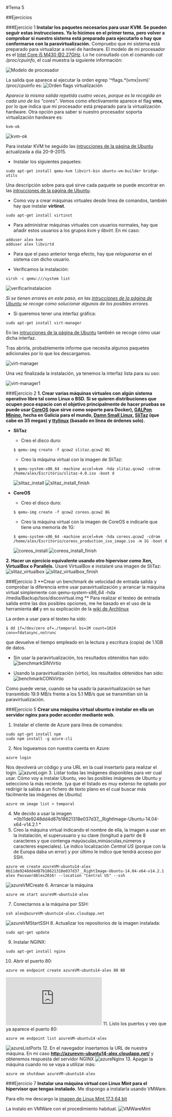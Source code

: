 #Tema 5

##Ejercicios

###Ejercicio 1
**Instalar los paquetes necesarios para usar KVM. Se pueden seguir estas instrucciones. Ya lo hicimos en el primer tema, pero volver a comprobar si nuestro sistema está preparado para ejecutarlo o hay que conformarse con la paravirtualización.**
Compruebo que mi sistema está preparado para virtualizar a nivel de hardware.
El modelo de mi procesador es el [Intel Core i5 M430 @2.27GHz](http://ark.intel.com/products/43537/Intel-Core-i5-430M-Processor-3M-Cache-2_26-GHz). Lo he consultado con el comando *cat /proc/cpuinfo*, el cual muestra la siguiente información:

![Modelo de procesador](http://i1016.photobucket.com/albums/af281/raperaco/cpuinfo_zpsjbqaxxjk.png)

La salida que aparece al ejecutar la orden egrep '^flags.*(vmx|svm)' /proc/cpuinfo es:
![Orden flags virtualización](http://i1016.photobucket.com/albums/af281/raperaco/salidaFlagsVirtualizacion_zpscl5z8qgh.png)

*Aparece la misma salida repetida cuatro veces, porque es la recogida en cada uno de los "cores"*.
Vemos como efectivamente aparece el flag **vmx**, por lo que indica que mi procesador está preparado para la virtualización hardware.
Otra opción para saber si nuestro procesador soporta virtualización hardware es:
~~~
kvm-ok
~~~

![kvm-ok](http://i1016.photobucket.com/albums/af281/raperaco/kvm-ok_zpsqnlggvxm.png)


Para instalar KVM he seguido las [intrucciones de la página de Ubuntu](https://help.ubuntu.com/community/KVM/Installation) actualizada a día 20-9-2015.

* Instalar los siguientes paquetes:
~~~
sudo apt-get install qemu-kvm libvirt-bin ubuntu-vm-builder bridge-utils
~~~
Una descripción sobre para qué sirve cada paquete se puede encontrar en las [intrucciones de la página de Ubuntu](https://help.ubuntu.com/community/KVM/Installation).

* Como voy a crear máquinas virtuales desde linea de comandos, también hay que instalar **virtinst**.
~~~
sudo apt-get install virtinst
~~~

* Para administrar máquinas virtuales con usuarios normales, hay que añadir estos usuarios a los grupos *kvm* y *libvirt*. En mi caso:
~~~
adduser alex kvm
adduser alex libvirtd
~~~

* Para que el paso anterior tenga efecto, hay que *reloguearse* en el sistema con dicho usuario.

* Verificamos la instalación:
~~~
virsh -c qemu:///system list
~~~

![verificarInstalacion](http://i1016.photobucket.com/albums/af281/raperaco/verificarInstalacion_zpsvva9gbnk.png)

*Si se tienen errores en este paso, en las [intrucciones de la página de Ubuntu](https://help.ubuntu.com/community/KVM/Installation) se recoge como solucionar algunos de los posibles errores.*

* Si queremos tener una interfaz gráfica:
~~~
sudo apt-get install virt-manager
~~~
En las [intrucciones de la página de Ubuntu](https://help.ubuntu.com/community/KVM/Installation) también se recoge cómo usar dicha interfaz.

Tras abrirla, probablemente informe que necesita algunos paquetes adicionales por lo que los descargamos.

![virt-manager](http://i1016.photobucket.com/albums/af281/raperaco/virt-manager_zpssexgtazr.png)

Una vez finalizada la instalación, ya tenemos la interfaz lista para su uso:

![virt-manager1](http://i1016.photobucket.com/albums/af281/raperaco/virt-manager1_zps6o82yntt.png)


###Ejercicio 2
**1. Crear varias máquinas virtuales con algún sistema operativo libre tal como Linux o BSD. Si se quieren distribuciones que ocupen poco espacio con el objetivo principalmente de hacer pruebas se puede usar [CoreOS](https://coreos.com/) (que sirve como soporte para Docker), [GALPon Minino](http://minino.galpon.org/en), hecha en Galicia para el mundo, [Damn Small Linux](http://www.damnsmalllinux.org/download.html), [SliTaz](http://www.slitaz.org/en/) (que cabe en 35 megas) y [ttylinux](http://ttylinux.net/) (basado en línea de órdenes solo).**
* **SliTaz**
	* Creo el disco duro:
	~~~
    $ qemu-img create -f qcow2 slitaz.qcow2 8G
    ~~~

	* Creo la máquina virtual con la imagen de SliTaz:
	~~~
    $ qemu-system-x86_64 -machine accel=kvm -hda slitaz.qcow2 -cdrom /home/alex/Escritorio/slitaz-4.0.iso -boot d
    ~~~
    ![slitaz_install](http://i1016.photobucket.com/albums/af281/raperaco/slitaz_install_zpse5npnmnb.png)
    ![slitaz_install_finish](http://i1016.photobucket.com/albums/af281/raperaco/coreos_install_finish_zpsjhgdmgxm.png)
    
* **CoreOS**
	* Creo el disco duro:
	~~~
    $ qemu-img create -f qcow2 coreos.qcow2 8G
    ~~~
    
    * Creo la máquina virtual con la imagen de CoreOS e indicarle que tiene una memoria de 1G:
	~~~
    $ qemu-system-x86_64 -machine accel=kvm -hda coreos.qcow2 -cdrom /home/alex/Escritorio/coreos_production_iso_image.iso -m 1G -boot d
    ~~~
    ![coreos_install](http://i1016.photobucket.com/albums/af281/raperaco/coreos_install_zps8tfbnfmq.png)
    ![coreos_install_finish](http://i1016.photobucket.com/albums/af281/raperaco/coreos_install_finish_zpsjhgdmgxm.png)
    
**2. Hacer un ejercicio equivalente usando otro hipervisor como Xen, VirtualBox o
Parallels.**
Usaré VirtualBox e instalaré una imagen de SliTaz:
![slitaz_virtualbox](http://i1016.photobucket.com/albums/af281/raperaco/slitaz_virtualbox_zps0xgjnghz.png)
![slitaz_virtualbox_finish](http://i1016.photobucket.com/albums/af281/raperaco/slitaz_virtualbox_finish_zpslgcyams6.png)


###Ejercicio 3
**Crear un benchmark de velocidad de entrada salida y comprobar la diferencia entre usar paravirtualización y arrancar la máquina virtual simplemente con qemu-system-x86_64 -hda /media/Backup/Isos/discovirtual.img
**
Para realizar el testeo de entrada salida entre las dos posibles opciones, me he basado en el uso de la herramienta **dd** y en su explicación de la [wiki de Archlinux](https://wiki.archlinux.org/index.php/Benchmarking/Data_storage_devices)

La orden a usar para el testeo ha sido:
~~~
$ dd if=/dev/zero of=./temporal bs=1M count=1024 conv=fdatasync,notrunc
~~~
que devuelve el tiempo empleado en la lectura y escritura (copia) de 1.1GB de datos. 

* Sin usar la paravirtualización, los resultados obtenidos han sido:
	![benchmarkSINVirtio](http://i1016.photobucket.com/albums/af281/raperaco/benchmarkSINVirtio_zpsqwliqhnr.png)

* Usando la paravirtualización (virtio), los resultados obtenidos han sido:
	![benchmarkCONVirtio](http://i1016.photobucket.com/albums/af281/raperaco/benchmarkCONVirtio_zpseyrnl7g5.png)

Como puede verse, cuando se ha usado la paravirtualización se han transmitido 19.9 MB/s frente a los 5.1 MB/s que se transmitían sin la paravirtualización.


###Ejercicio 5
**Crear una máquina virtual ubuntu e instalar en ella un servidor nginx para poder acceder mediante web.**
1. Instalar el cliente de Azure para línea de comandos:
~~~
sudo apt-get install npm
sudo npm install -g azure-cli
~~~
2. Nos logueamos con nuestra cuenta en Azure:
~~~
azure login
~~~
Nos devolverá un código y una URL en la cual insertarlo para realizar el login.
![azureLogin](http://i1016.photobucket.com/albums/af281/raperaco/azureLogin_zpsnevylalg.png)
3. Listar todas las imágenes disponibles para ver cual usar. Cómo voy a instalar Ubuntu, veo las posibles imágenes de Ubuntu y selecciono la más reciente. (ya que el listado es muy extenso he optado por redirigir la salida a un fichero de texto plano en el cual buscar más fácilmente las imágenes de Ubuntu) 
~~~
azure vm image list > temporal
~~~
4. Me decido a usar la imagen *0b11de9248dd4d87b18621318e037d37__RightImage-Ubuntu-14.04-x64-v14.2.1 *
5. Creo la máquina virtual indicando el nombre de ella, la imagen a usar en la instalación, el superusuario y su clave (longitud a partir de 8 caracteres y que contenga mayúsculas,minúsculas,números y caracteres especiales). Le indico localización *Central US* (porque con la de Europa daba un error) y por último le indico que tendrá acceso por SSH.
~~~
azure vm create azureVM-ubuntu14-alex 0b11de9248dd4d87b18621318e037d37__RightImage-Ubuntu-14.04-x64-v14.2.1 alex PasswordAlex2016! --location "Central US" --ssh
~~~
![azureVMCreate](http://i1016.photobucket.com/albums/af281/raperaco/azureVMCreate_zpsbshd02eo.png)
6. Arrancar la máquina
~~~
azure vm start azureVM-ubuntu14-alex
~~~
7. Conectarnos a la máquina por SSH:
~~~
ssh alex@azureVM-ubuntu14-alex.cloudapp.net
~~~
![azureVMStartSSH](http://i1016.photobucket.com/albums/af281/raperaco/azureVMStartSSH_zpsiovdjehl.png)
8. Actualizar los repositorios de la imagen instalada:
~~~
sudo apt-get update
~~~
9. Instalar NGINX:
~~~
sudo apt-get install nginx
~~~
10. Abrir el puerto 80:
~~~
azure vm endpoint create azureVM-ubuntu14-alex 80 80
~~~
![azurePort80](http://s1016.photobucket.com/user/raperaco/media/azurePort80_zpsipzkm6il.png.html)
11. Listo los puertos y veo que ya aparece el puerto 80:
~~~
azure vm endpoint list azureVM-ubuntu14-alex
~~~
![azureListPorts](http://i1016.photobucket.com/albums/af281/raperaco/azureListPorts_zps5uilimtd.png)
12. En el navegador insertamos la URL de nuestra máquina. En mi caso **http://azurevm-ubuntu14-alex.cloudapp.net/** y obtenemos respuesta del servidor NGINX
![azureNginx](http://i1016.photobucket.com/albums/af281/raperaco/azureNginx_zpso7i6qu0d.png)
13. Apagar la máquina cuando no se vaya a utilizar más:
~~~
azure vm shutdown azureVM-ubuntu14-alex
~~~


###Ejercicio 7
**Instalar una máquina virtual con Linux Mint para el hipervisor que tengas instalado.**
Me dispongo a instalarla usando VMWare.

Para ello me descargo la [imagen de Linux Mint 17.3 64 bit](http://www.linuxmint.com/edition.php?id=204)

La instalo en VMWare con el procedimiento habitual.
![VMWareMint]()
